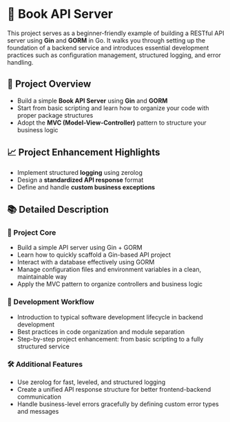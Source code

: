 # 🚀 Book API Server
This project serves as a beginner-friendly example of building a RESTful API server using **Gin** and **GORM** in Go. It walks you through setting up the foundation of a backend service and introduces essential development practices such as configuration management, structured logging, and error handling.

## 🧩 Project Overview
+ Build a simple **Book API Server** using **Gin** and **GORM**
+ Start from basic scripting and learn how to organize your code with proper package structures
+ Adopt the **MVC (Model-View-Controller)** pattern to structure your business logic

## 📈 Project Enhancement Highlights
+ Implement structured **logging** using zerolog
+ Design a **standardized API response** format
+ Define and handle **custom business exceptions**

## 📚 Detailed Description
### 🔨 Project Core
+ Build a simple API server using Gin + GORM
+ Learn how to quickly scaffold a Gin-based API project
+ Interact with a database effectively using GORM
+ Manage configuration files and environment variables in a clean, maintainable way
+ Apply the MVC pattern to organize controllers and business logic

### 🔧 Development Workflow
+ Introduction to typical software development lifecycle in backend development
+ Best practices in code organization and module separation
+ Step-by-step project enhancement: from basic scripting to a fully structured service

### 🛠 Additional Features
+ Use zerolog for fast, leveled, and structured logging
+ Create a unified API response structure for better frontend-backend communication
+ Handle business-level errors gracefully by defining custom error types and messages

